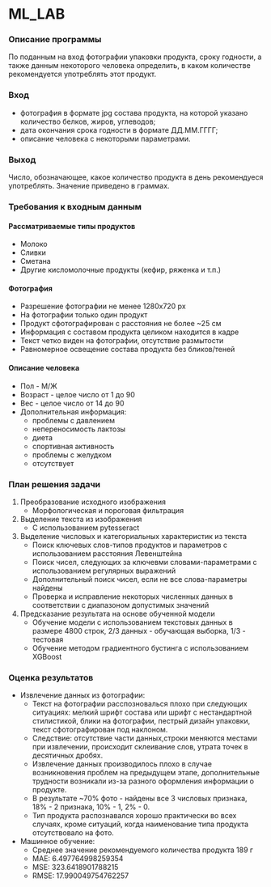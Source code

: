# ML_LAB
 
### Описание программы 
По поданным на вход фотографии упаковки продукта, сроку годности, а также данным некоторого человека определить, в каком количестве рекомендуется употреблять этот продукт.

### Вход 
  + фотография в формате jpg состава продукта, на которой указано количество белков, жиров, углеводов;
  + дата окончания срока годности в формате ДД.ММ.ГГГГ;
  + описание человека с некоторыми параметрами.

### Выход 
Число, обозначающее, какое количество продукта в день рекомендуеся употреблять. Значение приведено в граммах.

### Требования к входным данным 
 #### Рассматриваемые типы продуктов
  + Молоко  
  + Сливки   
  + Сметана  
  + Другие кисломолочные продукты (кефир, ряженка и т.п.)  
 #### Фотография  
  + Разрешение фотографии не менее 1280x720 px  
  + На фотографии только один продукт  
  + Продукт сфотографирован с расстояния не более ~25 см  
  + Информация с составом продукта целиком находится в кадре  
  + Текст четко виден на фотографии, отсутствие размытости  
  + Равномерное освещение состава продукта без бликов/теней  
 #### Описание человека
  + Пол - M/Ж
  + Возраст - целое число от 1 до 90
  + Вес - целое число от 14 до 90
  + Дополнительная информация:
    - проблемы с давлением 
    - непереносимость лактозы 
    - диета
    - спортивная активность
    - проблемы с желудком
    - отсутствует  

### План решения задачи
1. Преобразование исходного изображения  
    - Морфологическая и пороговая фильтрация  
2. Выделение текста из изображения  
    - С использованием pytesseract  
3. Выделение числовых и категориальных характеристик из текста  
    - Поиск ключевых слов-типов продуктов и параметров с использованием расстояния Левенштейна  
    - Поиск чисел, следующих за ключевми словами-параметрами с использованием регулярных выражений  
    - Дополнительный поиск чисел, если не все слова-параметры найдены  
    - Проверка и исправление некоторых численных данных в соответствии с диапазоном допустимых значений  
4. Предсказание результата на основе обученной модели  
    - Обучение модели с использованием текстовых данных в размере 4800 строк, 2/3  данных - обучающая выборка, 1/3 - тестовая
    - Обучение методом градиентного бустинга с использованием XGBoost

### Оценка результатов
  + Извлечение данных из фотографии:
    - Текст на фотографии расспозновалься плохо при следующих ситуациях: мелкий шрифт состава или шрифт с нестандартной стилистикой, блики на фотографии, пестрый дизайн упаковки, текст сфотографирован под наклоном.
    - Следствие: отсутствие части данных,строки меняются местами при извлечении, происходит склеивание слов, утрата точек в десятичных дробях.
    - Извлечение данных производилось плохо в случае возникновения проблем на предыдущем этапе, дополнительные трудности возникали из-за разного оформления информации о продукте.
    - В результате ~70% фото - найдены все 3 числовых признака, 18% - 2 признака, 10% - 1, 2% - 0.
    - Тип продукта распознавался хорошо практически во всех случаях, кроме ситуаций, когда наименование типа продукта отсутствовало на фото. 
  + Машинное обучение:
    - Среднее значение рекомендуемого количества продукта 189 г
    - MAE: 6.497764998259354
    - MSE: 323.6418901788215
    - RMSE: 17.990049754762257





